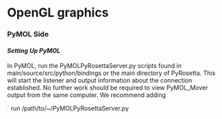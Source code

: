 OpenGL graphics
=====

### PyMOL Side

#### *Setting Up PyMOL*

In PyMOL, run the PyMOLPyRosettaServer.py scripts found in
main/source/src/python/bindings or the main directory of PyRosetta. This will
start the listener and output information about the connection
established. No further work should be required to view PyMOL\_Mover
output from the same computer. We recommend adding

` run /path/to/~/PyMOLPyRosettaServer.py
